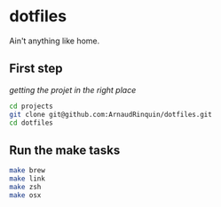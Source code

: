 # dotfiles

Ain't anything like home.

## First step

_getting the projet in the right place_

```sh
cd projects
git clone git@github.com:ArnaudRinquin/dotfiles.git
cd dotfiles
```

## Run the make tasks

```sh
make brew
make link
make zsh
make osx
```
